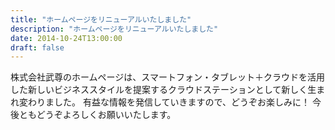 ```yaml
---
title: "ホームページをリニューアルいたしました"
description: "ホームページをリニューアルいたしました"
date: 2014-10-24T13:00:00
draft: false
---
```



株式会社武尊のホームページは、スマートフォン・タブレット＋クラウドを活用した新しいビジネススタイルを提案するクラウドステーションとして新しく生まれ変わりました。
有益な情報を発信していきますので、どうぞお楽しみに！
今後ともどうぞよろしくお願いいたします。

